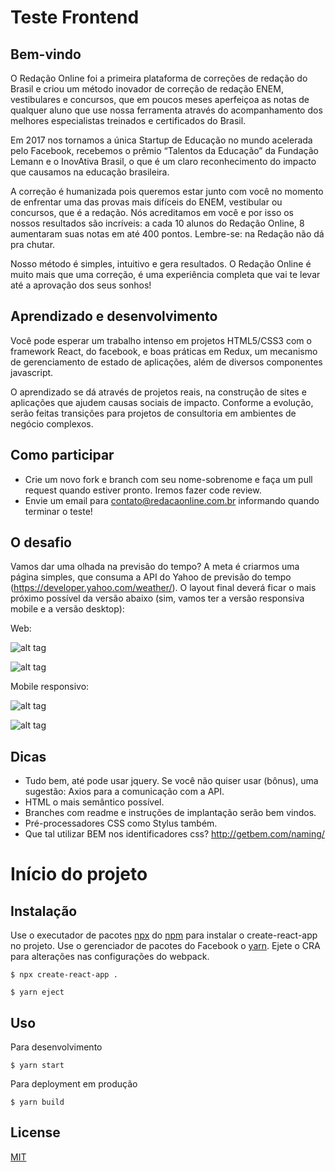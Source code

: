 # Teste Frontend


## Bem-vindo

O Redação Online foi a primeira plataforma de correções de redação do Brasil e criou um método inovador de correção de redação ENEM, vestibulares e concursos, que em poucos meses aperfeiçoa as notas de qualquer aluno que use nossa ferramenta através do acompanhamento dos melhores especialistas treinados e certificados do Brasil.

Em 2017 nos tornamos a única Startup de Educação no mundo acelerada pelo Facebook, recebemos o prêmio “Talentos da Educação” da Fundação Lemann e o InovAtiva Brasil, o que é um claro reconhecimento do impacto que causamos na educação brasileira.

A correção é humanizada pois queremos estar junto com você no momento de enfrentar uma das provas mais difíceis do ENEM, vestibular ou concursos, que é a redação. Nós acreditamos em você e por isso os nossos resultados são incríveis: a cada 10 alunos do Redação Online, 8 aumentaram suas notas em até 400 pontos. Lembre-se: na Redação não dá pra chutar.

Nosso método é simples, intuitivo e gera resultados. O Redação Online é muito mais que uma correção, é uma experiência completa que vai te levar até a aprovação dos seus sonhos!

## Aprendizado e desenvolvimento

Você pode esperar um trabalho intenso em projetos HTML5/CSS3 com o framework React, do facebook, e boas práticas em Redux, um mecanismo de gerenciamento de estado de aplicações, além de diversos componentes javascript. 

O aprendizado se dá através de projetos reais, na construção de sites e aplicações que ajudem causas sociais de impacto. Conforme a evolução, serão feitas transições para projetos de consultoria em ambientes de negócio complexos.

## Como participar

* Crie um novo fork e branch com seu nome-sobrenome e faça um pull request quando estiver pronto. Iremos fazer code review.
* Envie um email para contato@redacaonline.com.br informando quando terminar o teste!

## O desafio

Vamos dar uma olhada na previsão do tempo? A meta é criarmos uma página simples, que consuma a API do Yahoo de previsão do tempo (https://developer.yahoo.com/weather/). O layout final deverá ficar o mais próximo possível da versão abaixo (sim, vamos ter a versão responsiva mobile e a versão desktop):

Web:

![alt tag](https://s3-us-west-1.amazonaws.com/1sti/desafio-desktop1.png)

![alt tag](https://s3-us-west-1.amazonaws.com/1sti/desafio-desktop2.png)

Mobile responsivo:

![alt tag](https://s3-us-west-1.amazonaws.com/1sti/desafio-mobile1.png)

![alt tag](https://s3-us-west-1.amazonaws.com/1sti/desafio-mobile2.png)

## Dicas

* Tudo bem, até pode usar jquery. Se você não quiser usar (bônus), uma sugestão: Axios para a comunicação com a API.
* HTML o mais semântico possível.
* Branches com readme e instruções de implantação serão bem vindos.
* Pré-processadores CSS como Stylus também.
* Que tal utilizar BEM nos identificadores css? http://getbem.com/naming/ 

# Início do projeto

## Instalação

Use o executador de pacotes [npx](https://pip.pypa.io/en/stable/) do [npm](https://pip.pypa.io/en/stable/) para instalar o create-react-app no projeto. Use o gerenciador de pacotes do Facebook o [yarn](https://pip.pypa.io/en/stable/). Ejete o CRA para alterações nas configurações do webpack.

```console
$ npx create-react-app .
```

```console
$ yarn eject
```

## Uso

Para desenvolvimento

```console
$ yarn start
```

Para deployment em produção
```console
$ yarn build
```

## License
[MIT](https://choosealicense.com/licenses/mit/)
